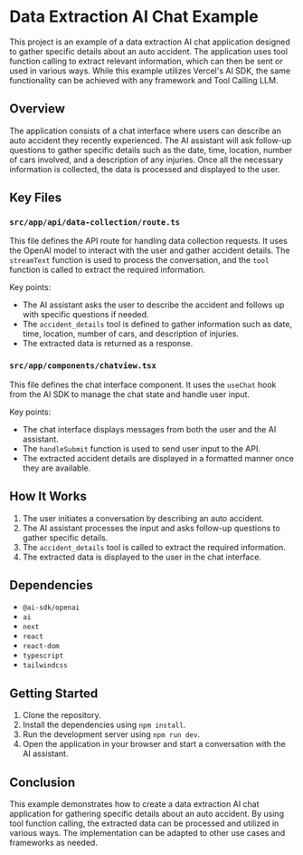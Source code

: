 # Data Extraction AI Chat Example

This project is an example of a data extraction AI chat application designed to gather specific details about an auto accident. The application uses tool function calling to extract relevant information, which can then be sent or used in various ways. While this example utilizes Vercel's AI SDK, the same functionality can be achieved with any framework and Tool Calling LLM.

## Overview

The application consists of a chat interface where users can describe an auto accident they recently experienced. The AI assistant will ask follow-up questions to gather specific details such as the date, time, location, number of cars involved, and a description of any injuries. Once all the necessary information is collected, the data is processed and displayed to the user.

## Key Files

### `src/app/api/data-collection/route.ts`

This file defines the API route for handling data collection requests. It uses the OpenAI model to interact with the user and gather accident details. The `streamText` function is used to process the conversation, and the `tool` function is called to extract the required information.

Key points:
- The AI assistant asks the user to describe the accident and follows up with specific questions if needed.
- The `accident_details` tool is defined to gather information such as date, time, location, number of cars, and description of injuries.
- The extracted data is returned as a response.

### `src/app/components/chatview.tsx`

This file defines the chat interface component. It uses the `useChat` hook from the AI SDK to manage the chat state and handle user input.

Key points:
- The chat interface displays messages from both the user and the AI assistant.
- The `handleSubmit` function is used to send user input to the API.
- The extracted accident details are displayed in a formatted manner once they are available.

## How It Works

1. The user initiates a conversation by describing an auto accident.
2. The AI assistant processes the input and asks follow-up questions to gather specific details.
3. The `accident_details` tool is called to extract the required information.
4. The extracted data is displayed to the user in the chat interface.

## Dependencies

- `@ai-sdk/openai`
- `ai`
- `next`
- `react`
- `react-dom`
- `typescript`
- `tailwindcss`

## Getting Started

1. Clone the repository.
2. Install the dependencies using `npm install`.
3. Run the development server using `npm run dev`.
4. Open the application in your browser and start a conversation with the AI assistant.

## Conclusion

This example demonstrates how to create a data extraction AI chat application for gathering specific details about an auto accident. By using tool function calling, the extracted data can be processed and utilized in various ways. The implementation can be adapted to other use cases and frameworks as needed.
